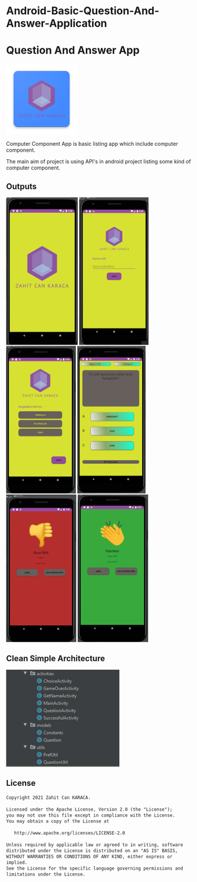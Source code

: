 # Android-Basic-Question-And-Answer-Application

# Question And Answer App
![appicon](https://github.com/zhtcnkaraca/Android-Basic-Question-And-Answer-Application/blob/main/images/logo.png)

Computer Component App is basic listing app which include computer component.

The main aim of project is using API's in android project listing some kind of computer component.

<h2 id="Outputs">Outputs</h2>
<p>
  <img height= "400"  src="https://github.com/zhtcnkaraca/Android-Basic-Question-And-Answer-Application/blob/main/images/1.PNG" alt="SS1" />
  <img height= "400"  src="https://github.com/zhtcnkaraca/Android-Basic-Question-And-Answer-Application/blob/main/images/2.PNG" alt="SS2" />
  <img height= "400"  src="https://github.com/zhtcnkaraca/Android-Basic-Question-And-Answer-Application/blob/main/images/3.PNG" alt="SS3" />
  <img height= "400"  src="https://github.com/zhtcnkaraca/Android-Basic-Question-And-Answer-Application/blob/main/images/4.PNG" alt="SS4" />
  <img height= "400"  src="https://github.com/zhtcnkaraca/Android-Basic-Question-And-Answer-Application/blob/main/images/5.PNG" alt="SS5" />
  <img height= "400"  src="https://github.com/zhtcnkaraca/Android-Basic-Question-And-Answer-Application/blob/main/images/6.PNG" alt="SS5" />

</p>

## Clean Simple Architecture
![Architecture](https://github.com/zhtcnkaraca/Android-Basic-Question-And-Answer-Application/blob/main/images/mimari.PNG)

License
--------


    Copyright 2021 Zahit Can KARACA.

    Licensed under the Apache License, Version 2.0 (the "License");
    you may not use this file except in compliance with the License.
    You may obtain a copy of the License at

       http://www.apache.org/licenses/LICENSE-2.0

    Unless required by applicable law or agreed to in writing, software
    distributed under the License is distributed on an "AS IS" BASIS,
    WITHOUT WARRANTIES OR CONDITIONS OF ANY KIND, either express or implied.
    See the License for the specific language governing permissions and
    limitations under the License.
